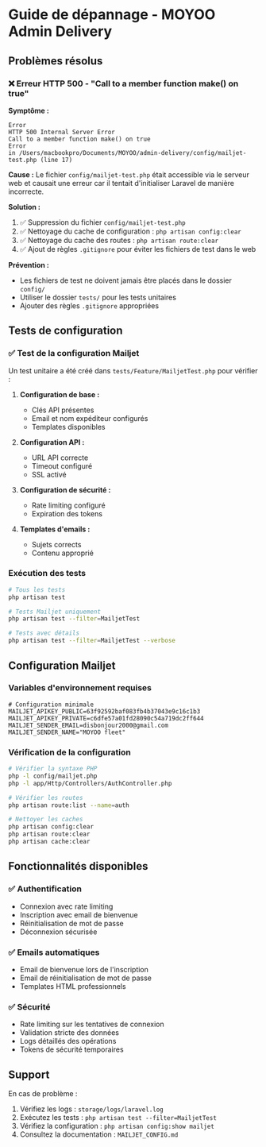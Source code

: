 # Guide de dépannage - MOYOO Admin Delivery

## Problèmes résolus

### ❌ Erreur HTTP 500 - "Call to a member function make() on true"

**Symptôme :**
```
Error
HTTP 500 Internal Server Error
Call to a member function make() on true
Error
in /Users/macbookpro/Documents/MOYOO/admin-delivery/config/mailjet-test.php (line 17)
```

**Cause :**
Le fichier `config/mailjet-test.php` était accessible via le serveur web et causait une erreur car il tentait d'initialiser Laravel de manière incorrecte.

**Solution :**
1. ✅ Suppression du fichier `config/mailjet-test.php`
2. ✅ Nettoyage du cache de configuration : `php artisan config:clear`
3. ✅ Nettoyage du cache des routes : `php artisan route:clear`
4. ✅ Ajout de règles `.gitignore` pour éviter les fichiers de test dans le web

**Prévention :**
- Les fichiers de test ne doivent jamais être placés dans le dossier `config/`
- Utiliser le dossier `tests/` pour les tests unitaires
- Ajouter des règles `.gitignore` appropriées

## Tests de configuration

### ✅ Test de la configuration Mailjet

Un test unitaire a été créé dans `tests/Feature/MailjetTest.php` pour vérifier :

1. **Configuration de base :**
   - Clés API présentes
   - Email et nom expéditeur configurés
   - Templates disponibles

2. **Configuration API :**
   - URL API correcte
   - Timeout configuré
   - SSL activé

3. **Configuration de sécurité :**
   - Rate limiting configuré
   - Expiration des tokens

4. **Templates d'emails :**
   - Sujets corrects
   - Contenu approprié

### Exécution des tests

```bash
# Tous les tests
php artisan test

# Tests Mailjet uniquement
php artisan test --filter=MailjetTest

# Tests avec détails
php artisan test --filter=MailjetTest --verbose
```

## Configuration Mailjet

### Variables d'environnement requises

```env
# Configuration minimale
MAILJET_APIKEY_PUBLIC=63f92592baf083fb4b37043e9c16c1b3
MAILJET_APIKEY_PRIVATE=c6dfe57a01fd28090c54a719dc2ff644
MAILJET_SENDER_EMAIL=disbonjour2000@gmail.com
MAILJET_SENDER_NAME="MOYOO fleet"
```

### Vérification de la configuration

```bash
# Vérifier la syntaxe PHP
php -l config/mailjet.php
php -l app/Http/Controllers/AuthController.php

# Vérifier les routes
php artisan route:list --name=auth

# Nettoyer les caches
php artisan config:clear
php artisan route:clear
php artisan cache:clear
```

## Fonctionnalités disponibles

### ✅ Authentification
- Connexion avec rate limiting
- Inscription avec email de bienvenue
- Réinitialisation de mot de passe
- Déconnexion sécurisée

### ✅ Emails automatiques
- Email de bienvenue lors de l'inscription
- Email de réinitialisation de mot de passe
- Templates HTML professionnels

### ✅ Sécurité
- Rate limiting sur les tentatives de connexion
- Validation stricte des données
- Logs détaillés des opérations
- Tokens de sécurité temporaires

## Support

En cas de problème :

1. Vérifiez les logs : `storage/logs/laravel.log`
2. Exécutez les tests : `php artisan test --filter=MailjetTest`
3. Vérifiez la configuration : `php artisan config:show mailjet`
4. Consultez la documentation : `MAILJET_CONFIG.md`
